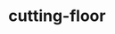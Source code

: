 ---
title: cutting-floor
short-description: Blog posts that are too flawed to rescue
permalink: cutting-floor
---